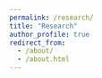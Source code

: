 ```yaml
---
permalink: /research/
title: "Research"
author_profile: true
redirect_from:
  - /about/
  - /about.html
---
```


